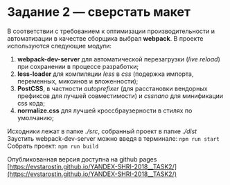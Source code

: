 # Задание 2 — сверстать макет

В соответствии с требованием к оптимизации производительности и автоматизации в качестве сборщика выбрал **webpack**. 
В проекте используются следующие модули:  
1. **webpack-dev-server** для автоматической перезагрузки (*live reload*) при сохранении в процессе разработки;
2. **less-loader** для компиляции *less* в *css* (подержка импорта, переменных, миксинов и вложенности);
3. **PostCSS**, в частности *autoprefixer* (для расстановки вендорных префиксов для лучшей совместимости) и *cssnano* для минификации css кода;
4. **normalize.css** для лучшей кроссбраузерности в стилях по умолчанию;

Исходники лежат в папке *./src*, собранный проект в папке *./dist*  
Заустить webpack-dev-server можно введя в терминале: `npm run start`   
Собрать проект: `npm run build`    

Опубликованная версия доступна на github pages [https://evstarostin.github.io/YANDEX-SHRI-2018__TASK2/](https://evstarostin.github.io/YANDEX-SHRI-2018__TASK2/) 
